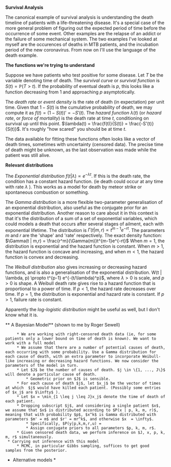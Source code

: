 **Survival Analysis**  

The canonical example of survival analysis is understanding the death timeline of patients with a life-threatening disease. It's a special case of the more general problem of figuring out the expected period of time before the occurrence of some event. Other examples are the relapse of an addict or the failure of some mechanical system. The two examples I've looked at myself are the occurences of deaths in MTB patients, and the incubation period of the new coronavirus. From now on I'll use the language of the death example.

**The functions we're trying to understand**

Suppose we have patients who test positive for some disease. Let $T$ be the variable denoting time of death. The *survival curve* or *survival function* is $S(t) = \mathbb{P}(T > t)$. If the probability of eventual death is $p$, this looks like a function decreasing from 1 and approaching $p$ asymptotically.

The *death rate* or *event density* is the rate of death (in expectation) per unit time. Given that $1 - S(t)$ is the cumulative probability of death, we may compute it as $f(t) = (1 - S(t))' = -S'(t)$. The *hazard function* $\lambda(t)$ (or *hazard rate*, or *force of mortality*) is the death rate at time $t$, conditioning on survival up until this point. $\lambda(t) = \frac{f(t)}{S(t)} = \frac{-S'(t)}{S(t)}$. It's roughly "how scared" you should be at time $t$.

The data available for fitting these functions often looks like a vector of death times, sometimes with uncertainty (censored data). The precise time of death might be unknown, as the last observation was made while the patient was still alive.

**Relevant distributions**

The *Exponential distribution* $f(t | \lambda) \propto e^{-\lambda t}$. If this is the death rate, the condition has a constant hazard function. (ie death could occur at any time with rate $\lambda$ ). This works as a model for death by meteor strike or spontaneous combustion or something.

The *Gamma distribution* is a more flexible two-parameter generalisation of an exponential distribution, also useful as the conjugate prior for an exponential distribution. Another reason to care about it in this context is that it's the distribution of a sum of a set of exponential variables, which could models a death that occurs after several stages of ailment, each with exponential lifetime. The distribution is $\Gamma(t | m, r) \propto t^{m-1} e^{-rt}$. The parameters $m$ and $r$ are the 'shape' and 'rate' respectively. The exact density function: $\Gamma(t | m,r) = \frac{r^m}{\Gamma(m)}t^{m-1}e^{-rt}$ When $m=1$, the distribution is exponential and the hazard function is constant. When $m > 1$, the hazard function is concave and increasing, and when $m < 1$, the hazard function is convex and decreasing. 

The *Weibull distribution* also gives increasing or decreasing hazard functions, and is also a generalisation of the exponential distribution. W(t | \lambda, p) \propto t^{p-1} e^{-(t/\lambda)^p}$, where $\lambda > 0$ is scale, and $p > 0$ is shape. A Weibull death rate gives rise to a hazard function that is proportional to a power of time. If $p < 1$, the hazard rate decreases over time. If $p = 1$, the distribution is exponential and hazard rate is constant. If $p > 1$, failure rate is constant.

Apparently the *log-logistic distribution* might be useful as well, but I don't know what it is.

** A Bayesian Model**
(shown to me by Roger Sewell)


         * We are working with right-censored death data (ie, for some patients only a lower bound on time of death is known). We want to work with a full model
         * We assume that there are a number of potential causes of death, each occurring with some probability. Use a Gamma distribution for each cause of death, with an extra parameter to incorporate Weibull-like increasing or decreasing hazard functions. We now consider the parameters of the model in turn.
         * Let $J$ be the number of causes of death. $j \in \{1, ..., J\}$ will denote a particular cause of death.
             * Geometric prior on $J$ is sensible.
         * For each cause of death $j$, let $x_j$ be the vector of times at which  $j$ would have killed each patient. (Possibly some entries of $x_j$ are $\infty$ ).
         * Let $x = \min_{1 \leq j \leq J}x_j$ denote the time of death of each patient.
         * Dropping subscript $j$, and considering a single patient $x$, we assume that $x$ is distributed according to $P(x | p, k, m, r)$, meaning that with probability $p$, $x^k$ is Gamma distributed with parameters $m' = m$ and $r' = mr^k$, and otherwise $x  = \infty$.
             * Specifically, $P(y|p,k,m,r,u) = 
             * Assign conjugate priors to all parameters $p, k, m, r$.
         * Given censored death data, we perform inference on $J, x, p, k, m, r$ simultaneously.
     * Carrying out inference with this model
         * MCMC, in particular Gibbs sampling, suffices to get good samples from the posterior.
 * Alternative models
     * 
